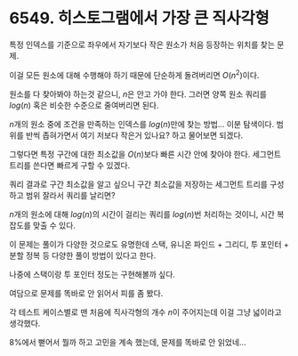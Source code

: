 # 6549. 히스토그램에서 가장 큰 직사각형

특정 인덱스를 기준으로 좌우에서 자기보다 작은 원소가 처음 등장하는 위치를 찾는 문제.

이걸 모든 원소에 대해 수행해야 하기 때문에 단순하게 돌려버리면 $O(n^2)$이다.

원소를 다 찾아봐야 하는것 같으니, $n$은 안고 가야 한다. 그러면 양쪽 원소 쿼리를 $log(n)$ 혹은 비슷한 수준으로 줄여버리면 된다.

$n$개의 원소 중에 조건을 만족하는 인덱스를 $log(n)$만에 찾는 방법... 이분 탐색이다. 범위를 반씩 좁혀가면서 여기 저보다 작은거 있나요? 하고 물어보면 되겠다.

그렇다면 특정 구간에 대한 최소값을 $O(n)$보다 빠른 시간 안에 찾아야 한다. 세그먼트 트리를 쓴다면 빠르게 구할 수 있겠다.

쿼리 결과로 구간 최소값을 알고 싶으니 구간 최소값을 저장하는 세그먼트 트리를 구성하고 범위 잘라서 쿼리를 날리면?

$n$개의 원소에 대해 $log(n)$의 시간이 걸리는 쿼리를 $log(n)$번 처리하는 것이니, 시간 복잡도를 맞출 수 있다.

이 문제는 풀이가 다양한 것으로도 유명한데 스택, 유니온 파인드 + 그리디, 투 포인터 + 분할 정복 등 다양한 풀이 방법이 있다고 한다.

나중에 스택이랑 투 포인터 정도는 구현해볼까 싶다.

여담으로 문제를 똑바로 안 읽어서 피를 좀 봤다.

각 테스트 케이스별로 맨 처음에 직사각형의 개수 $n$이 주어지는데 이걸 그냥 넓이라고 생각했다.

8%에서 뻗어서 뭘까 하고 고민을 계속 했는데, 문제를 똑바로 안 읽었네...
